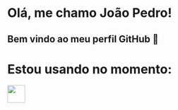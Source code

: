 # Olá, me chamo João Pedro! 
## Bem vindo ao meu perfil GitHub 👋

# Estou usando no momento:

<img height="40" width="40" src="https://cdn.jsdelivr.net/gh/devicons/devicon/icons/typescript/typescript-original.svg" />
